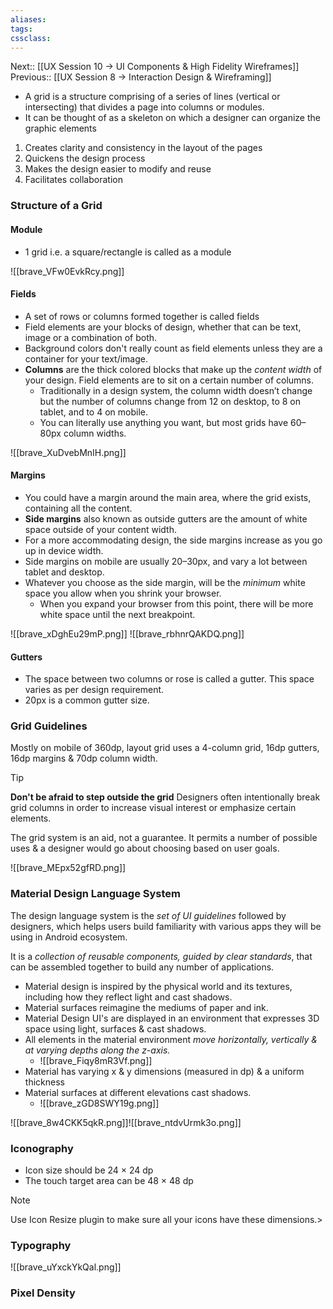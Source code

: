 ```yaml
---
aliases:
tags: 
cssclass:
---
```


Next:: [[UX Session 10 → UI Components & High Fidelity Wireframes]]
Previous:: [[UX Session 8 → Interaction Design & Wireframing]]

- A grid is a structure comprising of a series of lines (vertical or intersecting) that divides a page into columns or modules.
- It can be thought of as a skeleton on which a designer can organize the graphic elements

1. Creates clarity and consistency in the layout of the pages
2. Quickens the design process
3. Makes the design easier to modify and reuse
4. Facilitates collaboration

### Structure of a Grid
#### Module
- 1 grid i.e. a square/rectangle is called as a module

![[brave_VFw0EvkRcy.png]]
#### Fields
- A set of rows or columns formed together is called fields
- Field elements are your blocks of design, whether that can be text, image or a combination of both.
- Background colors don't really count as field elements unless they are a container for your text/image.
- **Columns** are the thick colored blocks that make up the _content width_ of your design. Field elements are to sit on a certain number of columns. 
	- Traditionally in a design system, the column width doesn’t change but the number of columns change from 12 on desktop, to 8 on tablet, and to 4 on mobile. 
	- You can literally use anything you want, but most grids have 60–80px column widths.

![[brave_XuDvebMnIH.png]]
#### Margins
- You could have a margin around the main area, where the grid exists, containing all the content.
- **Side margins** also known as outside gutters are the amount of white space outside of your content width. 
- For a more accommodating design, the side margins increase as you go up in device width. 
- Side margins on mobile are usually 20–30px, and vary a lot between tablet and desktop. 
- Whatever you choose as the side margin, will be the _minimum_ white space you allow when you shrink your browser. 
	- When you expand your browser from this point, there will be more white space until the next breakpoint.

![[brave_xDghEu29mP.png]] ![[brave_rbhnrQAKDQ.png]]

#### Gutters
- The space between two columns or rose is called a gutter. This space varies as per design requirement.
- 20px is a common gutter size.

### Grid Guidelines
Mostly on mobile of 360dp, layout grid uses a 4-column grid, 16dp gutters, 16dp margins & 70dp column width.

> [!tip] 
> **Don't be afraid to step outside the grid** 
> Designers often intentionally break grid columns in order to increase visual interest or emphasize certain elements.
> 
> The grid system is an aid, not a guarantee. It permits a number of possible uses & a designer would go about choosing based on user goals.

![[brave_MEpx52gfRD.png]]

### Material Design Language System
The design language system is the *set of UI guidelines* followed by designers, which helps users build familiarity with various apps they will be using in Android ecosystem.

It is a *collection of reusable components, guided by clear standards*, that can be assembled together to build any number of applications.

- Material design is inspired by the physical world and its textures, including how they reflect light and cast shadows.
- Material surfaces reimagine the mediums of paper and ink.
- Material Design UI's are displayed in an environment that expresses 3D space using light, surfaces & cast shadows.
- All elements in the material environment *move horizontally, vertically & at varying depths along the z-axis.*
	- ![[brave_Fiqy8mR3Vf.png]]
- Material has varying x & y dimensions (measured in dp) & a uniform thickness
- Material surfaces at different elevations cast shadows.
	- ![[brave_zGD8SWY19g.png]]

![[brave_8w4CKK5qkR.png]]![[brave_ntdvUrmk3o.png]]
### Iconography
- Icon size should be 24 × 24 dp 
- The touch target area can be 48 × 48 dp

 > [!note]
>  
> Use Icon Resize plugin to make sure all your icons have these dimensions.>  

### Typography
![[brave_uYxckYkQal.png]]

### Pixel Density

